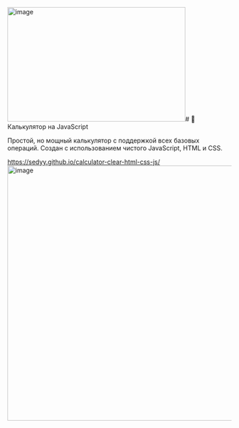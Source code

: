 <img width="400" height="257" alt="image" src="https://github.com/user-attachments/assets/1d5ff49b-68eb-4e1c-9c19-8787991095ea" /># 🧮 Калькулятор на JavaScript

Простой, но мощный калькулятор с поддержкой всех базовых операций. Создан с использованием чистого JavaScript, HTML и CSS.

https://sedyy.github.io/calculator-clear-html-css-js/
<img width="765" height="573" alt="image" src="https://github.com/user-attachments/assets/c57583aa-75cd-4ace-ab6a-5e7c166455d6" />


